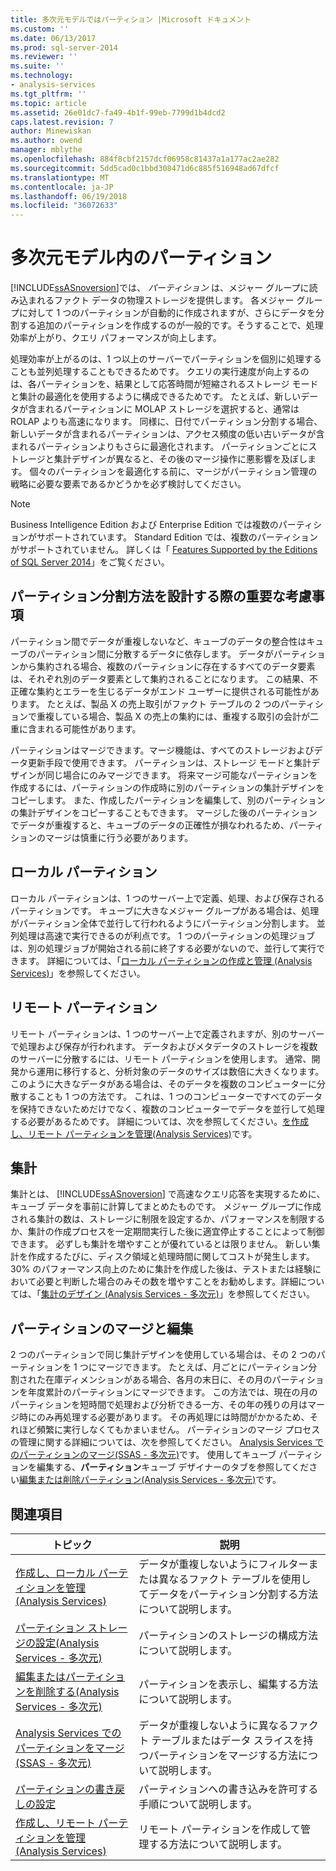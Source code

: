 ```yaml
---
title: 多次元モデルではパーティション |Microsoft ドキュメント
ms.custom: ''
ms.date: 06/13/2017
ms.prod: sql-server-2014
ms.reviewer: ''
ms.suite: ''
ms.technology:
- analysis-services
ms.tgt_pltfrm: ''
ms.topic: article
ms.assetid: 26e01dc7-fa49-4b1f-99eb-7799d1b4dcd2
caps.latest.revision: 7
author: Minewiskan
ms.author: owend
manager: mblythe
ms.openlocfilehash: 884f8cbf2157dcf06958c81437a1a177ac2ae282
ms.sourcegitcommit: 5dd5cad0c1bbd308471d6c885f516948ad67dfcf
ms.translationtype: MT
ms.contentlocale: ja-JP
ms.lasthandoff: 06/19/2018
ms.locfileid: "36072633"
---
```

# <a name="partitions-in-multidimensional-models"></a>多次元モデル内のパーティション
  [!INCLUDE[ssASnoversion](../../includes/ssasnoversion-md.md)]では、 *パーティション* は、メジャー グループに読み込まれるファクト データの物理ストレージを提供します。 各メジャー グループに対して 1 つのパーティションが自動的に作成されますが、さらにデータを分割する追加のパーティションを作成するのが一般的です。そうすることで、処理効率が上がり、クエリ パフォーマンスが向上します。  
  
 処理効率が上がるのは、1 つ以上のサーバーでパーティションを個別に処理することも並列処理することもできるためです。 クエリの実行速度が向上するのは、各パーティションを、結果として応答時間が短縮されるストレージ モードと集計の最適化を使用するように構成できるためです。 たとえば、新しいデータが含まれるパーティションに MOLAP ストレージを選択すると、通常は ROLAP よりも高速になります。 同様に、日付でパーティション分割する場合、新しいデータが含まれるパーティションは、アクセス頻度の低い古いデータが含まれるパーティションよりもさらに最適化されます。 パーティションごとにストレージと集計デザインが異なると、その後のマージ操作に悪影響を及ぼします。 個々のパーティションを最適化する前に、マージがパーティション管理の戦略に必要な要素であるかどうかを必ず検討してください。  
  
> [!NOTE]  
>  Business Intelligence Edition および Enterprise Edition では複数のパーティションがサポートされています。 Standard Edition では、複数のパーティションがサポートされていません。 詳しくは「 [Features Supported by the Editions of SQL Server 2014](../../getting-started/features-supported-by-the-editions-of-sql-server-2014.md)」をご覧ください。  
  
## <a name="important-considerations-when-designing-a-partitioning-strategy"></a>パーティション分割方法を設計する際の重要な考慮事項  
 パーティション間でデータが重複しないなど、キューブのデータの整合性はキューブのパーティション間に分散するデータに依存します。 データがパーティションから集約される場合、複数のパーティションに存在するすべてのデータ要素は、それぞれ別のデータ要素として集約されることになります。 この結果、不正確な集約とエラーを生じるデータがエンド ユーザーに提供される可能性があります。 たとえば、製品 X の売上取引がファクト テーブルの 2 つのパーティションで重複している場合、製品 X の売上の集約には、重複する取引の会計が二重に含まれる可能性があります。  
  
 パーティションはマージできます。マージ機能は、すべてのストレージおよびデータ更新手段で使用できます。 パーティションは、ストレージ モードと集計デザインが同じ場合にのみマージできます。 将来マージ可能なパーティションを作成するには、パーティションの作成時に別のパーティションの集計デザインをコピーします。 また、作成したパーティションを編集して、別のパーティションの集計デザインをコピーすることもできます。 マージした後のパーティションでデータが重複すると、キューブのデータの正確性が損なわれるため、パーティションのマージは慎重に行う必要があります。  
  
## <a name="local-partitions"></a>ローカル パーティション  
 ローカル パーティションは、1 つのサーバー上で定義、処理、および保存されるパーティションです。 キューブに大きなメジャー グループがある場合は、処理がパーティション全体で並行して行われるようにパーティション分割します。 並列処理は高速で実行できるのが利点です。 1 つのパーティションの処理ジョブは、別の処理ジョブが開始される前に終了する必要がないので、並行して実行できます。 詳細については、「[ローカル パーティションの作成と管理 (Analysis Services)](create-and-manage-a-local-partition-analysis-services.md)」を参照してください。  
  
## <a name="remote-partitions"></a>リモート パーティション  
 リモート パーティションは、1 つのサーバー上で定義されますが、別のサーバーで処理および保存が行われます。 データおよびメタデータのストレージを複数のサーバーに分散するには、リモート パーティションを使用します。 通常、開発から運用に移行すると、分析対象のデータのサイズは数倍に大きくなります。 このように大きなデータがある場合は、そのデータを複数のコンピューターに分散することも 1 つの方法です。 これは、1 つのコンピューターですべてのデータを保持できないためだけでなく、複数のコンピューターでデータを並行して処理する必要があるためです。 詳細については、次を参照してください。[を作成し、リモート パーティションを管理&#40;Analysis Services&#41;](create-and-manage-a-remote-partition-analysis-services.md)です。  
  
## <a name="aggregations"></a>集計  
 集計とは、 [!INCLUDE[ssASnoversion](../../includes/ssasnoversion-md.md)] で高速なクエリ応答を実現するために、キューブ データを事前に計算してまとめたものです。 メジャー グループに作成される集計の数は、ストレージに制限を設定するか、パフォーマンスを制限するか、集計の作成プロセスを一定期間実行した後に適宜停止することによって制御できます。 必ずしも集計を増やすことが優れているとは限りません。 新しい集計を作成するたびに、ディスク領域と処理時間に関してコストが発生します。 30% のパフォーマンス向上のために集計を作成した後は、テストまたは経験において必要と判断した場合のみその数を増やすことをお勧めします。詳細については、「[集計のデザイン (Analysis Services - 多次元)](designing-aggregations-analysis-services-multidimensional.md)」を参照してください。  
  
## <a name="partition-merging-and-editing"></a>パーティションのマージと編集  
 2 つのパーティションで同じ集計デザインを使用している場合は、その 2 つのパーティションを 1 つにマージできます。 たとえば、月ごとにパーティション分割された在庫ディメンションがある場合、各月の末日に、その月のパーティションを年度累計のパーティションにマージできます。 この方法では、現在の月のパーティションを短時間で処理および分析できる一方、その年の残りの月はマージ時にのみ再処理する必要があります。 その再処理には時間がかかるため、それほど頻繁に実行しなくてもかまいません。 パーティションのマージ プロセスの管理に関する詳細については、次を参照してください。 [Analysis Services でのパーティションのマージ&#40;SSAS - 多次元&#41;](merge-partitions-in-analysis-services-ssas-multidimensional.md)です。 使用してキューブ パーティションを編集する、**パーティション**キューブ デザイナーのタブを参照してください[編集または削除パーティション&#40;Analysis Services - 多次元&#41;](edit-or-delete-partitions-analyisis-services-multidimensional.md)です。  
  
## <a name="related-topics"></a>関連項目  
  
|トピック|説明|  
|-----------|-----------------|  
|[作成し、ローカル パーティションを管理&#40;Analysis Services&#41;](create-and-manage-a-local-partition-analysis-services.md)|データが重複しないようにフィルターまたは異なるファクト テーブルを使用してデータをパーティション分割する方法について説明します。|  
|[パーティション ストレージの設定&#40;Analysis Services - 多次元&#41;](set-partition-storage-analysis-services-multidimensional.md)|パーティションのストレージの構成方法について説明します。|  
|[編集またはパーティションを削除する&#40;Analysis Services - 多次元&#41;](edit-or-delete-partitions-analyisis-services-multidimensional.md)|パーティションを表示し、編集する方法について説明します。|  
|[Analysis Services でのパーティションをマージ&#40;SSAS - 多次元&#41;](merge-partitions-in-analysis-services-ssas-multidimensional.md)|データが重複しないように異なるファクト テーブルまたはデータ スライスを持つパーティションをマージする方法について説明します。|  
|[パーティションの書き戻しの設定](set-partition-writeback.md)|パーティションへの書き込みを許可する手順について説明します。|  
|[作成し、リモート パーティションを管理&#40;Analysis Services&#41;](create-and-manage-a-remote-partition-analysis-services.md)|リモート パーティションを作成して管理する方法について説明します。|  
  
  